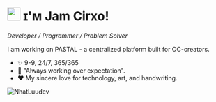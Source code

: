 

<!--Header Name-->
# <img src="https://emojis.slackmojis.com/emojis/images/1531849430/4246/blob-sunglasses.gif?1531849430" width="30"/> ɪ'ᴍ Jam Cirxo! 
*Developer / Programmer / Problem Solver*
<br />

<!--Start Intro-->               
<p align="left">I am working on PASTAL - a centralized platform built for OC-creators.</p>

- ✨ 9-9, 24/7, 365/365
- 🌱 "Always working over expectation".
- ❤  My sincere love for technology, art, and handwriting.
<!--End Intro-->

<!--Profile Count Badge-->
<p align="left">
  <img src="https://komarev.com/ghpvc/?username=nhatluudev&label=Profile%20views&color=770677&style=for-the-badge&logo=star" alt="NhatLuudev" style="padding-right:20px;" />
</p>

